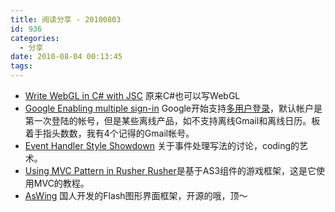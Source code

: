 ```yaml
---
title: 阅读分享 - 20100803
id: 936
categories:
  - 分享
date: 2010-08-04 00:13:45
tags:
---
```


*   [Write WebGL in C# with JSC](http://zproxy.wordpress.com/2010/07/12/write-webgl-in-c-with-jsc/)
原来C#也可以写WebGL
*   [Google Enabling multiple sign-in](http://www.google.com/support/accounts/bin/answer.py?hl=en&amp;answer=181599)
Google开始支持[多用户登录](https://www.google.com/accounts/MultipleSessions)，默认帐户是第一次登陆的帐号，但是某些离线产品，如不支持离线Gmail和离线日历。板着手指头数数，我有4个记得的Gmail帐号。
*   [Event Handler Style Showdown](http://blog.theflashblog.com/?p=2194)
关于事件处理写法的讨论，coding的艺术。
*   [Using MVC Pattern in Rusher](http://cjcat.blogspot.com/2010/08/using-mvc-pattern-in-rusher.html)[
Rusher](http://code.google.com/p/rusher/)是基于AS3组件的游戏框架，这是它使用MVC的教程。
*   [AsWing](http://cn.aswing.org/)
国人开发的Flash图形界面框架，开源的哦，顶～